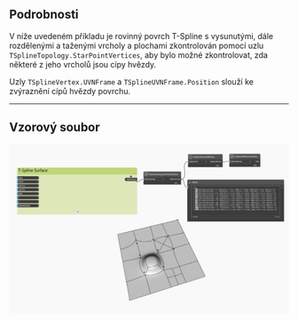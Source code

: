 <!--- Autodesk.DesignScript.Geometry.TSpline.TSplineTopology.StarPointVertices --->
<!--- RMKGTFPZFLM5GGB475DWTHXFTJCBZQXE2HEVNUZA6OS72LH53HVQ --->
## Podrobnosti
V níže uvedeném příkladu je rovinný povrch T-Spline s vysunutými, dále rozdělenými a taženými vrcholy a plochami zkontrolován pomocí uzlu `TSplineTopology.StarPointVertices`, aby bylo možné zkontrolovat, zda některé z jeho vrcholů jsou cípy hvězdy.

Uzly `TSplineVertex.UVNFrame` a `TSplineUVNFrame.Position` slouží ke zvýraznění cípů hvězdy povrchu.
___
## Vzorový soubor

![TSplineTopology.StarPointVertices](./RMKGTFPZFLM5GGB475DWTHXFTJCBZQXE2HEVNUZA6OS72LH53HVQ_img.jpg)

